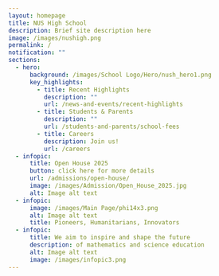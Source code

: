 ```yaml
---
layout: homepage
title: NUS High School
description: Brief site description here
image: /images/nushigh.png
permalink: /
notification: ""
sections:
  - hero:
      background: /images/School Logo/Hero/nush_hero1.png
      key_highlights:
        - title: Recent Highlights
          description: ""
          url: /news-and-events/recent-highlights
        - title: Students & Parents
          description: ""
          url: /students-and-parents/school-fees
        - title: Careers
          description: Join us!
          url: /careers
  - infopic:
      title: Open House 2025
      button: click here for more details
      url: /admissions/open-house/
      image: /images/Admission/Open_House_2025.jpg
      alt: Image alt text
  - infopic:
      image: /images/Main Page/phi14x3.png
      alt: Image alt text
      title: Pioneers, Humanitarians, Innovators
  - infopic:
      title: We aim to inspire and shape the future
      description: of mathematics and science education
      alt: Image alt text
      image: /images/infopic3.png
---
```

